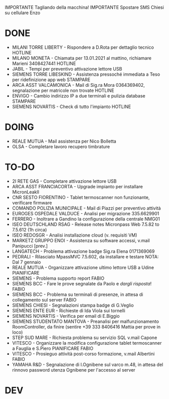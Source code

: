 IMPORTANTE Tagliando della macchina!
IMPORTANTE Spostare SMS Chiesi su cellulare Enzo


# DONE
- MILANI TORRE LIBERTY - Rispondere a D.Rota per dettaglio tecnico HOTLINE
- MILANO MONETA - Chiamata per 13.01.2021 al mattino, richiamare Marieni 3408427441 HOTLINE
- JABIL - Tempi per preventivo attivazione lettore USB 
- SIEMENS TORRE LIBESKIND - Assistenza pressoché immediata a Teso per ridefinizione app web STAMPARE
- ARCA ASST VALCAMONICA - Mail di Sig.ra Mora 0364369402, segnalazione per matricole non trovate HOTLINE
- ENVIGO - Cambio indirizzo IP a due terminali e pulizia database STAMPARE
- SIEMENS NOVARTIS - Check di tutto l'impianto HOTLINE


# DOING
- REALE MUTUA - Mail assistenza per Nico Bolletta
- OLSA - Completare lavoro recupero timbrature


# TO-DO
- 2I RETE GAS - Completare attivazione lettore USB
- ARCA ASST FRANCIACORTA - Upgrade impianto per installare MicronLeakII
- CNR SESTO FIORENTINO - Tablet termoscanner non funzionante, verificare firmware
- COMANDO POLIZIA MUNICIPALE - Mail di Piazzi per preventivo attività
- EUROGES OSPEDALE VALDUCE - Analisi per migrazione 335.6629901
- FERRERO - Inoltrare a Gandino la configurazione della centrale NMG01
- ISEO DEUTSCHLAND RSAG - Release notes Micronpass Web 7.5.82 to 7.5.612 (1h circa)
- ISEO REDOSGR - Analisi installazione cloud (v. requisiti VM)
- MARKETZ GRUPPO ENOI - Assistenza su software accessi, v.mail Panipucci [prev.]
- LANGATECH - Problema attivazione badge Sig.ra Elena 0171369069 
- PEDRALI - Rilasciato MpassMVC 7.5.602, da installare e testare NOTA: Dal 7 gennaio
- REALE MUTUA - Organizzare attivazione ultimo lettore USB a Udine PIANIFICARE
- SIEMENS - Problema supporto report FABIO
- SIEMENS BCC - Fare le prove segnalate da Paolo e _dargli risposta_! FABIO
- SIEMENS BCC - Problema su terminali di presenze, in attesa di collegamento sul server FABIO
- SIEMENS CHIESI - Segnalazioni stampa badge di G.Veglio
- SIEMENS ENTE EUR - Richieste di Ida Viola sui tornelli
- SIEMENS NOVARTIS - Verifica per email di E.Biggio
- SIEMENS STUDENTATO MANTOVA - Preanalisi per malfunzionamento RoomController, da finire (sentire +39 333 8406416 Mattia per prove in loco)
- STEP SUD MARE - Richiesta problema su servizio SQL v.mail Capone
- VITESCO - Organizzare la modifica configurazione tablet termoscanner a Fauglia e S.Piero PIANIFICARE FABIO
- VITESCO - Prosieguo attività post-corso formazione, v.mail Albertini FABIO
- YAMAHA R&D - Segnalazione di I.Ognibene sul varco m.48, in attesa del rinnovo password utenza Ognibene per l'accesso al server


# DEV
